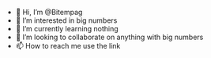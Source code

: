 - 👋 Hi, I’m @Bitempag
- 👀 I’m interested in big numbers
- 🌱 I’m currently learning nothing
- 💞️ I’m looking to collaborate on anything with big numbers
- 📫 How to reach me use the link

<!---
Bitempag/Bitempag is a ✨ special ✨ repository because its `README.md` (this file) appears on your GitHub profile.
You can click the Preview link to take a look at your changes.
--->
